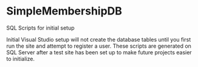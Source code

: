 SimpleMembershipDB
==================

SQL Scripts for initial setup

Initial Visual Studio setup will not create the database tables until you first run
the site and attempt to register a user. These scripts are generated on SQL Server
after a test site has been set up to make future projects easier to initialize.